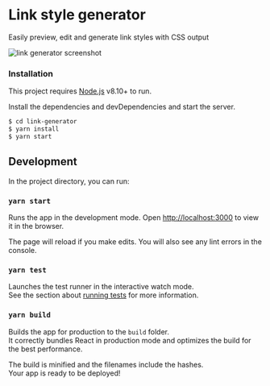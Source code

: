 # Link style generator

Easily preview, edit and generate link styles with CSS output

![link generator screenshot](https://i.imgur.com/WDmBQkn.png "Link generator screenshot")

### Installation

This project requires [Node.js](https://nodejs.org/) v8.10+ to run.

Install the dependencies and devDependencies and start the server.

```sh
$ cd link-generator
$ yarn install
$ yarn start
```

## Development

In the project directory, you can run:

### `yarn start`

Runs the app in the development mode.
Open [http://localhost:3000](http://localhost:3000) to view it in the browser.

The page will reload if you make edits.
You will also see any lint errors in the console.

### `yarn test`

Launches the test runner in the interactive watch mode.<br />
See the section about [running tests](https://facebook.github.io/create-react-app/docs/running-tests) for more information.

### `yarn build`

Builds the app for production to the `build` folder.<br />
It correctly bundles React in production mode and optimizes the build for the best performance.

The build is minified and the filenames include the hashes.<br />
Your app is ready to be deployed!
